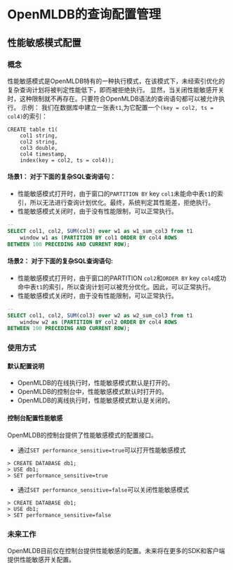 # OpenMLDB的查询配置管理

## 性能敏感模式配置
### 概念

性能敏感模式是OpenMLDB特有的一种执行模式，在该模式下，未经索引优化的复杂查询计划将被判定性能低下，即而被拒绝执行。
显然，当关闭性能敏感开关时，这种限制就不再存在。只要符合OpenMLDB语法的查询语句都可以被允许执行。
示例：
我们在数据库中建立一张表`t1`,为它配置一个`(key = col2, ts = col4)`的索引：
```sqlite
CREATE table t1(
    col1 string,
    col2 string,
    col3 double,
    col4 timestamp,
    index(key = col2, ts = col4));
```
#### 场景1： 对于下面的复杂SQL查询语句：
   
- 性能敏感模式打开时，由于窗口的`PARTITION BY` key `col1`未能命中表`t1`的索引，所以无法进行查询计划优化。最终，系统判定其性能差，拒绝执行。
- 性能敏感模式关闭时，由于没有性能限制，可以正常执行。
```sql
-- 
SELECT col1, col2, SUM(col3) over w1 as w1_sum_col3 from t1 
    window w1 as (PARTITION BY col1 ORDER BY col4 ROWS 
BETWEEN 100 PRECEDING AND CURRENT ROW);
```
#### 场景2： 对于下面的复杂SQL查询语句:
   
- 性能敏感模式打开时，由于窗口的PARTITION `col2`和`ORDER BY` key `col4`成功命中表`t1`的索引，所以查询计划可以被充分优化。因此，可以正常执行。
- 性能敏感模式关闭时，由于没有性能限制，可以正常执行。
```sql
-- 
SELECT col1, col2, SUM(col3) over w2 as w2_sum_col3 from t1 
    window w2 as (PARTITION BY col2 ORDER BY col4 ROWS 
BETWEEN 100 PRECEDING AND CURRENT ROW);
```

### 使用方式

#### 默认配置说明
- OpenMLDB的在线执行时，性能敏感模式默认是打开的。
- OpenMLDB的控制台中，性能敏感模式默认时打开的。
- OpenMLDB的离线执行时，性能敏感模式默认是关闭的。

#### 控制台配置性能敏感

OpenMLDB的控制台提供了性能敏感模式的配置接口。
- 通过`SET performance_sensitive=true`可以打开性能敏感模式
```sqlite
> CREATE DATABASE db1;
> USE db1;
> SET performance_sensitive=true
```

- 通过`SET performance_sensitive=false`可以关闭性能敏感模式
```sqlite
> CREATE DATABASE db1;
> USE db1;
> SET performance_sensitive=false
```
### 未来工作
OpenMLDB目前仅在控制台提供性能敏感的配置。未来将在更多的SDK和客户端提供性能敏感开关配置。

